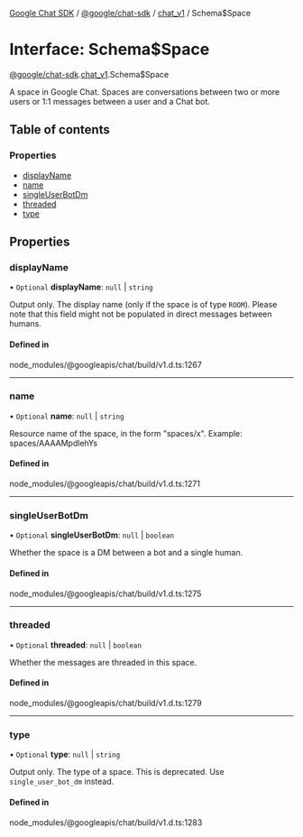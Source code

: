 [Google Chat SDK](../README.md) / [@google/chat-sdk](../modules/google_chat_sdk.md) / [chat\_v1](../modules/google_chat_sdk.chat_v1.md) / Schema$Space

# Interface: Schema$Space

[@google/chat-sdk](../modules/google_chat_sdk.md).[chat_v1](../modules/google_chat_sdk.chat_v1.md).Schema$Space

A space in Google Chat. Spaces are conversations between two or more users or 1:1 messages between a user and a Chat bot.

## Table of contents

### Properties

- [displayName](google_chat_sdk.chat_v1.Schema_Space.md#displayname)
- [name](google_chat_sdk.chat_v1.Schema_Space.md#name)
- [singleUserBotDm](google_chat_sdk.chat_v1.Schema_Space.md#singleuserbotdm)
- [threaded](google_chat_sdk.chat_v1.Schema_Space.md#threaded)
- [type](google_chat_sdk.chat_v1.Schema_Space.md#type)

## Properties

### displayName

• `Optional` **displayName**: ``null`` \| `string`

Output only. The display name (only if the space is of type `ROOM`). Please note that this field might not be populated in direct messages between humans.

#### Defined in

node_modules/@googleapis/chat/build/v1.d.ts:1267

___

### name

• `Optional` **name**: ``null`` \| `string`

Resource name of the space, in the form "spaces/x". Example: spaces/AAAAMpdlehYs

#### Defined in

node_modules/@googleapis/chat/build/v1.d.ts:1271

___

### singleUserBotDm

• `Optional` **singleUserBotDm**: ``null`` \| `boolean`

Whether the space is a DM between a bot and a single human.

#### Defined in

node_modules/@googleapis/chat/build/v1.d.ts:1275

___

### threaded

• `Optional` **threaded**: ``null`` \| `boolean`

Whether the messages are threaded in this space.

#### Defined in

node_modules/@googleapis/chat/build/v1.d.ts:1279

___

### type

• `Optional` **type**: ``null`` \| `string`

Output only. The type of a space. This is deprecated. Use `single_user_bot_dm` instead.

#### Defined in

node_modules/@googleapis/chat/build/v1.d.ts:1283
